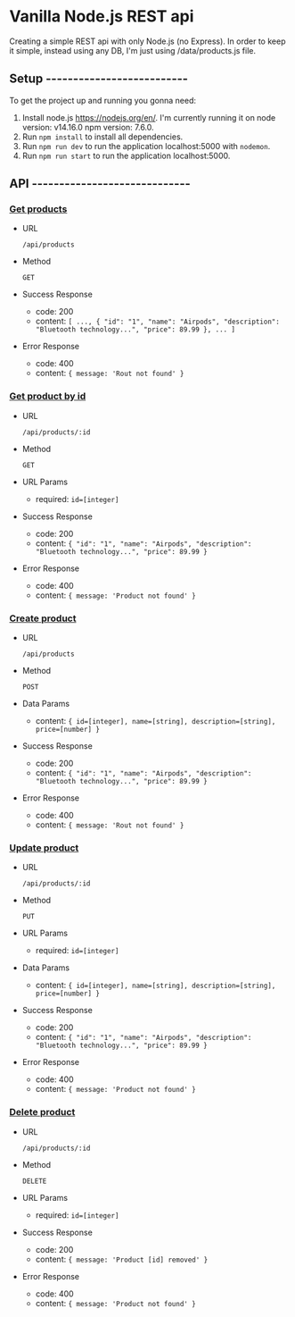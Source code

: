 # Vanilla Node.js REST api
Creating a simple REST api with only Node.js (no Express). In order to keep it simple, instead using any DB, I'm just using /data/products.js file.

## Setup --------------------------
To get the project up and running you gonna need:
1) Install node.js https://nodejs.org/en/. I'm currently running it on node version: v14.16.0 npm version: 7.6.0.
2) Run `npm install` to install all dependencies.
3) Run `npm run dev` to run the application localhost:5000 with `nodemon`.
4) Run `npm run start` to run the application localhost:5000.

## API -----------------------------
### <ins>Get products</ins>
* URL

  `/api/products`

* Method

  `GET`

* Success Response

  * code: 200
  * content: `[ ...,
  {
    "id": "1",
    "name": "Airpods",
    "description": "Bluetooth technology...",
    "price": 89.99
  }, ... ]`

* Error Response

  * code: 400
  * content: `{ message: 'Rout not found' }`
### <ins>Get product by id</ins>
* URL

  `/api/products/:id`

* Method

  `GET`

* URL Params

  * required: `id=[integer]`

* Success Response

  * code: 200
  * content: `{
    "id": "1",
    "name": "Airpods",
    "description": "Bluetooth technology...",
    "price": 89.99
  }`

* Error Response

  * code: 400
  * content: `{ message: 'Product not found' }`
### <ins>Create product</ins>
* URL

  `/api/products`

* Method

  `POST`

* Data Params

  + content: `{
    id=[integer],
    name=[string],
    description=[string],
    price=[number]
  }`

* Success Response

  * code: 200
  * content: `{
    "id": "1",
    "name": "Airpods",
    "description": "Bluetooth technology...",
    "price": 89.99
  }`

* Error Response

  * code: 400
  * content: `{ message: 'Rout not found' }`
### <ins>Update product</ins>
* URL

  `/api/products/:id`

* Method

  `PUT`

* URL Params

  * required: `id=[integer]`

* Data Params

  + content: `{
    id=[integer],
    name=[string],
    description=[string],
    price=[number]
  }`

* Success Response

  * code: 200
  * content: `{
    "id": "1",
    "name": "Airpods",
    "description": "Bluetooth technology...",
    "price": 89.99
  }`

* Error Response

  * code: 400
  * content: `{ message: 'Product not found' }`
### <ins>Delete product</ins>
* URL

  `/api/products/:id`

* Method

  `DELETE`

* URL Params

  * required: `id=[integer]`

* Success Response

  * code: 200
  * content: `{ message: 'Product [id] removed' }`

* Error Response

  * code: 400
  * content: `{ message: 'Product not found' }`